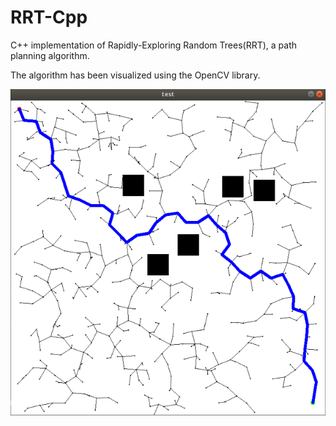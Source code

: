 # RRT-Cpp
C++ implementation of Rapidly-Exploring Random Trees(RRT), a path planning algorithm.

The algorithm has been visualized using the OpenCV library.

![](RRT_output.PNG)

